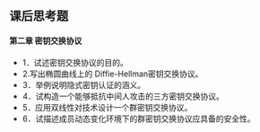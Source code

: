 ## 课后思考题



#### 第二章 密钥交换协议

* 1．试述密钥交换协议的目的。
* 2.写出椭圆曲线上的 Diffie-Hellman密钥交换协议。
* 3．举例说明隐式密钥认证的涵义。
* 4．试构造一个能够抵抗中间人攻击的三方密钥交换协议。
* 5．应用双线性对技术设计一个群密钥交换协议。
* 6．试描述成员动态变化环境下的群密钥交换协议应具备的安全性。